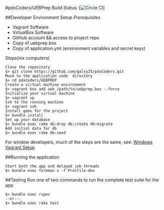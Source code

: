 #pdxCoders/UEBPrep
Build Status: [![Circle CI](https://circleci.com/gh/galxy25/pdxCoders/tree/staging-beta.svg?style=svg)]


##Developer Environment Setup
*Prerequisites* 

* Vagrant Software
* VirtualBox Software 
* GitHub account && access to project repo
* Copy of uebprep.box
* Copy of application.yml (environment variables and secret keys)

*Steps(nix computers)*
     
    Clone the repository 
    $> git clone https://github.com/galxy25/pdxCoders.git
    Move to the application code  directory 
    $> cd pdxCoders/UEBPREP
    Create a virtual machine environment 
    $> vagrant box add ueb /path/to/uebprep.box --force
    Initialize your virtual machine 
    $> vagrant up
    Ssh to the running machine
    $> vagrant ssh
    Install gems for the project
    $> bundle install
    Set up your database
    $> bundle exec rake db:drop db:create db:migrate
    Add initial data for db
    $> bundle exec rake db:seed

For window developers, much of the steps are the same, see: [Windows Vagrant Setup](http://www.sitepoint.com/getting-started-vagrant-windows/)

##Running the application

    Start both the app and delayed job threads 
    $> bundle exec foreman s -f Procfile-dev

##Testing
Run one of two commands to run the complete test suite for   the app

    $> bundle exec rspec
    --or---
    $> bundle exec rake test
 

